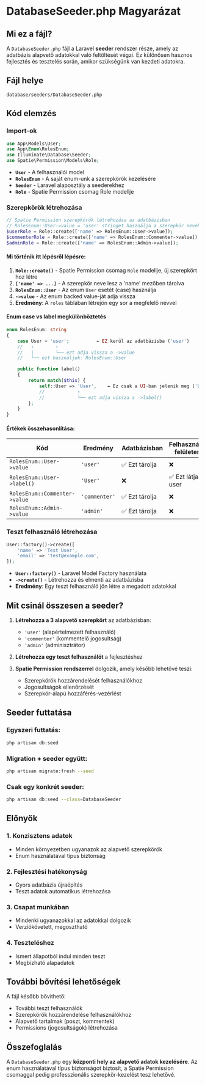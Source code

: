 # DatabaseSeeder.php Magyarázat

## Mi ez a fájl?

A `DatabaseSeeder.php` fájl a Laravel **seeder** rendszer része, amely az adatbázis alapvető adatokkal való feltöltését végzi. Ez különösen hasznos fejlesztés és tesztelés során, amikor szükségünk van kezdeti adatokra.

## Fájl helye

```
database/seeders/DatabaseSeeder.php
```

## Kód elemzés

### Import-ok

```php
use App\Models\User;
use App\Enum\RolesEnum;
use Illuminate\Database\Seeder;
use Spatie\Permission\Models\Role;
```

- **`User`** - A felhasználói model
- **`RolesEnum`** - A saját enum-unk a szerepkörök kezelésére
- **`Seeder`** - Laravel alaposztály a seederekhez
- **`Role`** - Spatie Permission csomag Role modellje

### Szerepkörök létrehozása

```php
// Spatie Permission szerepkörök létrehozása az adatbázisban
// RolesEnum::User->value = 'user' stringet használja a szerepkör neveként
$userRole = Role::create(['name' => RolesEnum::User->value]);
$commenterRole = Role::create(['name' => RolesEnum::Commenter->value]);
$adminRole = Role::create(['name' => RolesEnum::Admin->value]);
```

#### Mi történik itt lépésről lépésre:

1. **`Role::create()`** - Spatie Permission csomag `Role` modellje, új szerepkört hoz létre
2. **`['name' => ...]`** - A szerepkör neve lesz a 'name' mezőben tárolva
3. **`RolesEnum::User`** - Az enum `User` esetét (case) használja
4. **`->value`** - Az enum backed value-ját adja vissza
5. **Eredmény**: A `roles` táblában létrejön egy sor a megfelelő névvel

#### Enum case vs label megkülönböztetés

```php
enum RolesEnum: string
{
    case User = 'user';          ← EZ kerül az adatbázisba ('user')
    //   ↑        ↑
    //   |        └── ezt adja vissza a ->value
    //   └── ezt használjuk: RolesEnum::User

    public function label()
    {
        return match($this) {
            self::User => 'User',    ← Ez csak a UI-ban jelenik meg ('User')
            //            ↑
            //            └── ezt adja vissza a ->label()
        };
    }
}
```

#### Értékek összehasonlítása:

| Kód                           | Eredmény      | Adatbázisban   | Felhasználói felületen |
| ----------------------------- | ------------- | -------------- | ---------------------- |
| `RolesEnum::User->value`      | `'user'`      | ✅ Ezt tárolja | ❌                     |
| `RolesEnum::User->label()`    | `'User'`      | ❌             | ✅ Ezt látja a user    |
| `RolesEnum::Commenter->value` | `'commenter'` | ✅ Ezt tárolja | ❌                     |
| `RolesEnum::Admin->value`     | `'admin'`     | ✅ Ezt tárolja | ❌                     |

### Teszt felhasználó létrehozása

```php
User::factory()->create([
    'name' => 'Test User',
    'email' => 'test@example.com',
]);
```

- **`User::factory()`** - Laravel Model Factory használata
- **`->create()`** - Létrehozza és elmenti az adatbázisba
- **Eredmény**: Egy teszt felhasználó jön létre a megadott adatokkal

## Mit csinál összesen a seeder?

1. **Létrehozza a 3 alapvető szerepkört** az adatbázisban:
   - `'user'` (alapértelmezett felhasználó)
   - `'commenter'` (kommentelő jogosultság)
   - `'admin'` (adminisztrátor)

2. **Létrehozza egy teszt felhasználót** a fejlesztéshez

3. **Spatie Permission rendszerrel** dolgozik, amely később lehetővé teszi:
   - Szerepkörök hozzárendelését felhasználókhoz
   - Jogosultságok ellenőrzését
   - Szerepkör-alapú hozzáférés-vezérlést

## Seeder futtatása

### Egyszeri futtatás:

```bash
php artisan db:seed
```

### Migration + seeder együtt:

```bash
php artisan migrate:fresh --seed
```

### Csak egy konkrét seeder:

```bash
php artisan db:seed --class=DatabaseSeeder
```

## Előnyök

### 1. **Konzisztens adatok**

- Minden környezetben ugyanazok az alapvető szerepkörök
- Enum használatával típus biztonság

### 2. **Fejlesztési hatékonyság**

- Gyors adatbázis újraépítés
- Teszt adatok automatikus létrehozása

### 3. **Csapat munkában**

- Mindenki ugyanazokkal az adatokkal dolgozik
- Verziókövetett, megosztható

### 4. **Teszteléshez**

- Ismert állapotból indul minden teszt
- Megbízható alapadatok

## További bővítési lehetőségek

A fájl később bővíthető:

- További teszt felhasználók
- Szerepkörök hozzárendelése felhasználókhoz
- Alapvető tartalmak (poszt, kommentek)
- Permissions (jogosultságok) létrehozása

## Összefoglalás

A `DatabaseSeeder.php` egy **központi hely az alapvető adatok kezelésére**. Az enum használatával típus biztonságot biztosít, a Spatie Permission csomaggal pedig professzionális szerepkör-kezelést tesz lehetővé.
